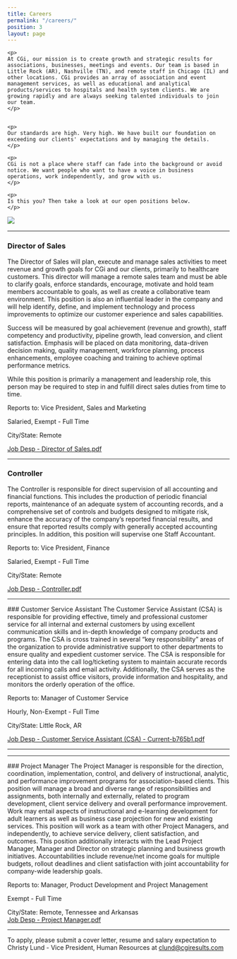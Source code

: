 ```yaml
---
title: Careers
permalink: "/careers/"
position: 3
layout: page
---
```



<div class="row mb-5 pb-4" style="margin-bottom: 1rem !important;">

  <div class="col-md-6">

    <p>
	At CGi, our mission is to create growth and strategic results for associations, businesses, meetings and events. Our team is based in Little Rock (AR), Nashville (TN), and remote staff in Chicago (IL) and other locations. CGi provides an array of association and event management services, as well as educational and analytical products/services to hospitals and health system clients. We are growing rapidly and are always seeking talented individuals to join our team.
    </p>


    <p>
    Our standards are high. Very high. We have built our foundation on exceeding our clients' expectations and by managing the details. 
    </p>

    <p>
    CGi is not a place where staff can fade into the background or avoid notice. We want people who want to have a voice in business operations, work independently, and grow with us. 
    </p>

    <p>
    Is this you? Then take a look at our open positions below.
    </p>

  </div>

  <div class="col-md-6">
    <img src="/uploads/Highland%20Ridge%20II.jpg" style="max-height: 375px;">
  </div>

</div>
<hr>

### Director of Sales
The Director of Sales will plan, execute and manage sales activities to meet revenue and growth goals for CGi and our clients, primarily to healthcare customers.  This director will manage a remote sales team and must be able to clarify goals, enforce standards, encourage, motivate and hold team members accountable to goals, as well as create a collaborative team environment. This position is also an influential leader in the company and will help identify, define, and implement technology and process improvements to optimize our customer experience and sales capabilities.

Success will be measured by goal achievement (revenue and growth), staff competency and productivity, pipeline growth, lead conversion, and client satisfaction.  Emphasis will be placed on data monitoring, data-driven decision making, quality management, workforce planning, process enhancements, employee coaching and training to achieve optimal performance metrics.

While this position is primarily a management and leadership role, this person may be required to step in and fulfill direct sales duties from time to time. <br />

Reports to: Vice President, Sales and Marketing<br />

Salaried, Exempt - Full Time<br />

City/State: Remote<br />

[Job Desp - Director of Sales.pdf](/uploads/Job%20Desp%20-%20Director%20of%20Sales.pdf)
<hr>

### Controller

The Controller is responsible for direct supervision of all accounting and financial functions.  This includes the production of periodic financial reports, maintenance of an adequate system of accounting records, and a comprehensive set of controls and budgets designed to mitigate risk, enhance the accuracy of the company’s reported financial results, and ensure that reported results comply with generally accepted accounting principles.
In addition, this position will supervise one Staff Accountant.<br />

Reports to: Vice President, Finance<br />

Salaried, Exempt - Full Time<br />

City/State: Remote<br />

[Job Desp - Controller.pdf](/uploads/Job%20Desp%20-%20Controller.pdf)

<hr>
### Customer Service Assistant
The Customer Service Assistant (CSA) is responsible for providing effective, timely and professional customer service for all internal and external customers by using excellent communication skills and in-depth knowledge of company products and programs.  The CSA is cross trained in several “key responsibility” areas of the organization to provide administrative support to other departments to ensure quality and expedient customer service. The CSA is responsible for entering data into the call log/ticketing system to maintain accurate records for all incoming calls and email activity. Additionally, the CSA serves as the receptionist to assist office visitors, provide information and hospitality, and monitors the orderly operation of the office. <br />

Reports to: Manager of Customer Service<br />

Hourly, Non-Exempt - Full Time<br />

City/State: Little Rock, AR<br />

[Job Desp - Customer Service Assistant (CSA) - Current-b765b1.pdf](/uploads/Job%20Desp%20-%20Customer%20Service%20Assistant%20(CSA)%20-%20Current-b765b1.pdf)

<hr>

<hr>
### Project Manager
The Project Manager is responsible for the direction, coordination, implementation, control, and delivery of instructional, analytic, and performance improvement programs for association-based clients. This position will manage a broad and diverse range of responsibilities and assignments, both internally and externally, related to program development, client service delivery and overall performance improvement. Work may entail aspects of instructional and e-learning development for adult learners as well as business case projection for new and existing services. This position will work as a team with other Project Managers, and independently, to achieve service delivery, client satisfaction, and outcomes. This position additionally interacts with the Lead Project Manager, Manager and Director on strategic planning and business growth initiatives. Accountabilities include revenue/net income goals for multiple budgets, rollout deadlines and client satisfaction with joint accountability for company-wide leadership goals. <br />

Reports to: Manager, Product Development and Project Management<br />

Exempt - Full Time<br />

City/State: Remote, Tennessee and Arkansas<br />
[Job Desp - Project Manager.pdf](/uploads/Job%20Desp%20-%20Project%20Manager.pdf)

<hr>

To apply, please submit a cover letter, resume and salary expectation to Christy Lund - Vice President, Human Resources at clund@cgiresults.com

